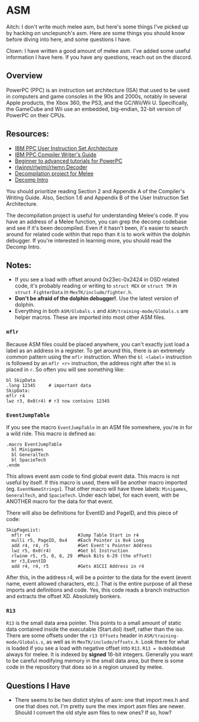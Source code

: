 # ASM

Aitch: I don't write much melee asm, but here's some things I've picked up by hacking on unclepunch's asm.
Here are some things you should know before diving into here, and some questions I have.

Clown: I have written a good amount of melee asm. I've added some useful information I have here. If you
have any questions, reach out on the discord.

## Overview

PowerPC (PPC) is an instruction set architecture (ISA) that used to be used in
computers and game consoles in the 90s and 2000s, notably in several Apple products,
the Xbox 360, the PS3, and the GC/Wii/Wii U. Specifically, the GameCube and Wii use an embedded,
big-endian, 32-bit version of PowerPC on their CPUs.

## Resources:

- [IBM PPC User Instruction Set Architecture](https://files.decomp.dev/ppc_isa.pdf)
- [IBM PPC Compiler Writer's Guide](https://files.decomp.dev/IBM_PPC_Compiler_Writer's_Guide-cwg.pdf)
- [Beginner to advanced tutorials for PowerPC](https://mariokartwii.com/showthread.php?tid=1114)
- [rlwinm/rlwimi/rlwmn Decoder](https://celestialamber.github.io/rlwinm-clrlwi-decoder/)
- [Decompilation project for Melee](https://github.com/doldecomp/melee)
- [Decomp Intro](https://github.com/doldecomp/melee/wiki/Decomp-Intro)

You should prioritize reading Section 2 and Appendix A of the Compiler's Writing Guide. Also,
Section 1.6 and Appendix B of the User Instruction Set Architecture.

The decompilation project is useful for understanding Melee's code. If you have an address of a Melee function,
you can grep the decomp codebase and see if it's been decompiled. Even if it hasn't been, it's easier to
search around for related code within that repo than it is to work within the dolphin debugger. If
you're interested in learning more, you should read the Decomp Intro.

## Notes:

- If you see a load with offset around 0x23ec-0x2424 in OSD related code,
  it's probably reading or writing to `struct MEX` or `struct TM` in `struct FighterData` in `MexTK/include/fighter.h`.
- **Don't be afraid of the dolphin debugger!**. Use the latest version of dolphin.
- Everything in both `ASM/Globals.s` and `ASM/training-mode/Globals.s` are helper macros.
  These are imported into most other ASM files.

### `mflr`

Because ASM files could be placed anywhere, you can't exactly just load a label as an address in a register.
To get around this, there is an extremely common pattern using the `mflr` instruction.
When the `bl <label>` instruction is followed by an `mflr <r>` instruction, the address right after the `bl` is placed in `r`.
So often you will see something like:

```
bl SkipData
.long 12345     # important data
SkipData:
mflr r4
lwz r3, 0x0(r4) # r3 now contains 12345
```

### `EventJumpTable`

If you see the macro `EventJumpTable` in an ASM file somewhere, you're in for a wild ride.
This macro is defined as:

```
.macro EventJumpTable
  bl Minigames
  bl GeneralTech
  bl SpacieTech
.endm
```

This allows event asm code to find global event data.
This macro is not useful by itself. If this macro is used, there will be another macro imported (eg. `EventNameStrings`).
That other macro will have three labels: `Minigames`, `GeneralTech`, and `SpacieTech`.
Under each label, for each event, with be ANOTHER macro for the data for that event.

There will also be definitions for EventID and PageID, and this piece of code:

```
SkipPageList:
  mflr r4                  #Jump Table Start in r4
  mulli r5, PageID, 0x4    #Each Pointer is 0x4 Long
  add r4, r4, r5           #Get Event's Pointer Address
  lwz r5, 0x0(r4)          #Get bl Instruction
  rlwinm r5, r5, 0, 6, 29  #Mask Bits 6-29 (the offset)
  mr r3,EventID
  add r4, r4, r5           #Gets ASCII Address in r4
```

After this, in the address r4, will be a pointer to the data for the event (event name, event allowed characters, etc.).
That is the entire purpose of all these imports and definitions and code.
Yes, this code reads a branch instruction and extracts the offset XD.
Absolutely bonkers.

### `R13`

`R13` is the small data area pointer.
This points to a small amount of static data contained inside the executable (Start.dol) itself, rather than the iso.
There are some offsets under the `r13 Offsets` header in `ASM/training-mode/Globals.s`, as well as in `MexTK/include/offsets.h`.
Look there for what is loaded if you see a load with negative offset into `R13`.
`R13 = 0x804db6a0` always for melee. It is indexed by **signed** 16-bit integers. Generally you want to be careful modifying
memory in the small data area, but there is some code in the repository that does so in a region unused by melee.

## Questions I Have

- There seems to be two distict styles of asm: one that import mex.h and one that does not.
  I'm pretty sure the mex import asm files are newer.
  Should I convert the old style asm files to new ones?
  If so, how?
